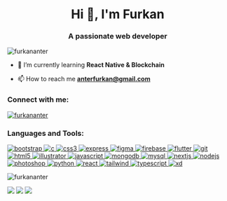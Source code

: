 <h1 align="center">Hi 👋, I'm Furkan</h1>
<h3 align="center">A passionate web developer</h3>

<p align="left"> <img src="https://komarev.com/ghpvc/?username=furkananter&label=Profile%20views&color=0eb437&style=flat" alt="furkananter" /> </p>

- 🌱 I’m currently learning **React Native & Blockchain**

- 📫 How to reach me **anterfurkan@gmail.com**

<h3 align="left">Connect with me:</h3>
<p align="left">
  <a href="https://linkedin.com/in/furkananter" target="blank">
    <img align="center" src="https://img.shields.io/badge/linkedin-%230077B5.svg?style=for-the-badge&logo=linkedin" alt="furkananter"/>
  </a>
</p>

<h3 align="left">Languages and Tools:</h3>
<p align="left"> 

<a href="https://getbootstrap.com" target="_blank" rel="noreferrer"> 
  <img src="https://img.shields.io/badge/bootstrap-%23563D7C.svg?style=for-the-badge&logo=bootstrap&logoColor=white" alt="bootstrap"/> 
</a> 

<a href="https://www.cprogramming.com/" target="_blank" rel="noreferrer"> 
  <img src="https://img.shields.io/badge/c-%2300599C.svg?style=for-the-badge&logo=c&logoColor=white" alt="c"/>
</a> 

<a href="https://www.w3schools.com/css/" target="_blank" rel="noreferrer">
  <img src="https://img.shields.io/badge/css3-%231572B6.svg?style=for-the-badge&logo=css3&logoColor=white" alt="css3"/> 
</a>


<a href="https://expressjs.com" target="_blank" rel="noreferrer"> 
  <img src="https://img.shields.io/badge/express.js-%23404d59.svg?style=for-the-badge&logo=express&logoColor=%2361DAFB" alt="express"/>
</a>

<a href="https://www.figma.com/" target="_blank" rel="noreferrer"> 
  <img src="https://img.shields.io/badge/figma-%23F24E1E.svg?style=for-the-badge&logo=figma&logoColor=white" alt="figma"/>
</a>

<a href="https://firebase.google.com/" target="_blank" rel="noreferrer"> 
  <img src="https://img.shields.io/badge/firebase-%23039BE5.svg?style=for-the-badge&logo=firebase" alt="firebase"/>
</a>

<a href="https://flutter.dev" target="_blank" rel="noreferrer"> 
  <img src="https://img.shields.io/badge/Flutter-%2302569B.svg?style=for-the-badge&logo=Flutter&logoColor=white" alt="flutter"/>
</a>

<a href="https://git-scm.com/" target="_blank" rel="noreferrer">
  <img src="https://img.shields.io/badge/git-%23F05033.svg?style=for-the-badge&logo=git&logoColor=white" alt="git"/>
</a>

<a href="https://www.w3.org/html/" target="_blank" rel="noreferrer">
  <img src="https://img.shields.io/badge/html5-%23E34F26.svg?style=for-the-badge&logo=html5&logoColor=white" alt="html5"/>
</a>

<a href="https://www.adobe.com/in/products/illustrator.html" target="_blank" rel="noreferrer">
  <img src="https://img.shields.io/badge/adobe%20illustrator-%23FF9A00.svg?style=for-the-badge&logo=adobe%20illustrator&logoColor=white" alt="illustrator"/>
</a>

<a href="https://developer.mozilla.org/en-US/docs/Web/JavaScript" target="_blank" rel="noreferrer">
  <img src="https://img.shields.io/badge/javascript-%23323330.svg?style=for-the-badge&logo=javascript&logoColor=%23F7DF1E" alt="javascript"/>
</a>

<a href="https://www.mongodb.com/" target="_blank" rel="noreferrer">
  <img src="https://img.shields.io/badge/MongoDB-%234ea94b.svg?style=for-the-badge&logo=mongodb&logoColor=white" alt="mongodb"/>
</a>

<a href="https://www.mysql.com/" target="_blank" rel="noreferrer">
  <img src="https://img.shields.io/badge/mysql-%2300f.svg?style=for-the-badge&logo=mysql&logoColor=white" alt="mysql"/>
</a>

<a href="https://nextjs.org/" target="_blank" rel="noreferrer">
  <img src="https://img.shields.io/badge/Next-black?style=for-the-badge&logo=next.js&logoColor=white" alt="nextjs"/>
</a>

<a href="https://nodejs.org" target="_blank" rel="noreferrer">
  <img src="https://img.shields.io/badge/node.js-6DA55F?style=for-the-badge&logo=node.js&logoColor=white" alt="nodejs"/>
</a>

<a href="https://www.photoshop.com/en" target="_blank" rel="noreferrer">
  <img src="https://img.shields.io/badge/adobe%20photoshop-%2331A8FF.svg?style=for-the-badge&logo=adobe%20photoshop&logoColor=white" alt="photoshop"/>
</a>

<a href="https://www.python.org" target="_blank" rel="noreferrer">
  <img src="https://img.shields.io/badge/python-3670A0?style=for-the-badge&logo=python&logoColor=ffdd54" alt="python"/>
</a>

<a href="https://reactjs.org/" target="_blank" rel="noreferrer">
  <img src="https://img.shields.io/badge/react-%2320232a.svg?style=for-the-badge&logo=react&logoColor=%2361DAFB" alt="react"/>
</a>


<a href="https://tailwindcss.com/" target="_blank" rel="noreferrer">
  <img src="https://img.shields.io/badge/tailwindcss-%2338B2AC.svg?style=for-the-badge&logo=tailwind-css&logoColor=white" alt="tailwind"/>
</a>
  
<a href="https://www.typescriptlang.org/" target="_blank" rel="noreferrer">
  <img src="https://img.shields.io/badge/typescript-%23007ACC.svg?style=for-the-badge&logo=typescript&logoColor=white" alt="typescript"/>
</a>
  
<a href="https://www.adobe.com/products/xd.html" target="_blank" rel="noreferrer">
  <img src="https://img.shields.io/badge/Adobe%20XD-470137?style=for-the-badge&logo=Adobe%20XD&logoColor=#FF61F6" alt="xd"/>
</a>

</p>

<p>
  <img align="center" src="https://github-readme-stats.vercel.app/api/top-langs?username=furkananter&show_icons=true&locale=en&layout=compact" alt="furkananter" />
</p>

[![](https://img.shields.io/badge/Medium-12100E?style=for-the-badge&logo=medium&logoColor=white)](https://medium.com/@anterfurkan)
[![](https://img.shields.io/badge/linkedin-%230077B5.svg?style=for-the-badge&logo=linkedin)](https://www.linkedin.com/in/furkananter/)
[![](https://img.shields.io/badge/Spotify-1ED760?style=for-the-badge&logo=spotify&logoColor=white)](https://open.spotify.com/playlist/0e2BGit37WzpKQ3Q9ZmmjN?si=805d93d5bc8a4e6f)

